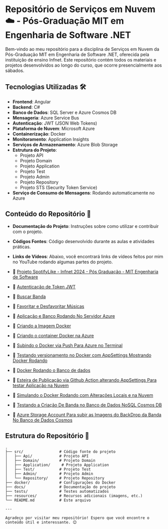 # Repositório de Serviços em Nuvem ☁️ - Pós-Graduação MIT em Engenharia de Software .NET

Bem-vindo ao meu repositório para a disciplina de Serviços em Nuvem da Pós-Graduação MIT em Engenharia de Software .NET, oferecida pela instituição de ensino Infnet. Este repositório contém todos os materiais e projetos desenvolvidos ao longo do curso, que ocorre presencialmente aos sábados.

## Tecnologias Utilizadas 🛠️

- **Frontend**: Angular
- **Backend**: C#
- **Banco de Dados**: SQL Server e Azure Cosmos DB
- **Mensageria**: Azure Service Bus
- **Autenticação**: JWT (JSON Web Tokens)
- **Plataforma de Nuvem**: Microsoft Azure
- **Containerização**: Docker
- **Monitoramento**: Application Insights
- **Serviços de Armazenamento**: Azure Blob Storage
- **Estrutura do Projeto**:
  - Projeto API
  - Projeto Domain
  - Projeto Application
  - Projeto Test
  - Projeto Admin
  - Projeto Repository
  - Projeto STS (Security Token Service)
- **Serviço de Consumo de Mensagens**: Rodando automaticamente no Azure

## Conteúdo do Repositório 📁

- **Documentação do Projeto**: Instruções sobre como utilizar e contribuir com o projeto.
- **Códigos Fontes**: Código desenvolvido durante as aulas e atividades práticas.
- **Links de Vídeos**: Abaixo, você encontrará links de vídeos feitos por mim no YouTube rodando algumas partes do projeto.

- 🎥 [Projeto SpotifyLike - Infnet 2024 - Pós Graduação - MIT Engenharia de Software](https://youtu.be/v_zdhG2T5cE)
- 🎥 [Autenticação de Token JWT](https://www.youtube.com/watch?v=1GfK7H36ZVU)
- 🎥 [Buscar Banda](https://youtu.be/MgXDZwceaV4)
- 🎥 [Favoritar e Desfavoritar Músicas](https://youtu.be/2UdwRnDd-Kc)
- 🎥 [Aplicação e Banco Rodando No Servidor Azure](https://youtu.be/_XaBwYLlYJw)
- 🎥 [Criando a Imagem Docker](https://youtu.be/gsyUsF-1Go0)
- 🎥 [Criando o container Docker na Azure](https://youtu.be/0xh5V38feDQ)
- 🎥 [Subindo o Docker via Push Para Azure no Terminal](https://youtu.be/3kfw9pYkq7Y)
- 🎥 [Testando versionamento no Docker com AppSettings Mostrando Docker Rodando](https://youtu.be/sPJDxthVob4)
- 🎥 [Docker Rodando o Banco de dados](https://youtu.be/2ZhPSe8B-yc)
- 🎥 [Esteira de Publicação via Github Action alterando AppSettings Para testar Aplicação na Nuvem](https://youtu.be/cmp8vtWHhnc)
- 🎥 [Simulando o Docker Rodando com Alterações Locais e na Nuvem](https://youtu.be/NFXx3PCe4QU)
- 🎥 [Testando a Criação De Banda no Banco de Dados NoSQL Cosmos DB](https://youtu.be/IGv8FXxOzr0)
- 🎥 [Azure Storage Account Para subir as Imagens do BackDrop da Banda No Banco de Dados Cosmos](https://youtu.be/t4Z65O-jMzI)

## Estrutura do Repositório 📂

```plaintext
.
├── src/                # Código fonte do projeto
│   ├── Api/            # Projeto API
│   ├── Domain/         # Projeto Domain
│   ├── Application/     # Projeto Application
│   ├── Test/           # Projeto Test
│   ├── Admin/          # Projeto Admin
│   └── Repository/     # Projeto Repository
├── docker/             # Configurações do Docker
├── docs/               # Documentação do projeto
├── tests/              # Testes automatizados
├── resources/          # Recursos adicionais (imagens, etc.)
└── README.md           # Este arquivo

---

Agradeço por visitar meu repositório! Espero que você encontre o conteúdo útil e interessante. 😊
